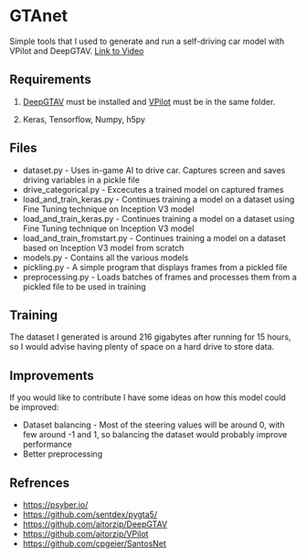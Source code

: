 
# GTAnet
Simple tools that I used to generate and run a self-driving car model with VPilot and DeepGTAV.
[Link to Video](https://youtu.be/jQaX2iQSeMY)

## Requirements
1. [DeepGTAV](https://github.com/ai-tor/DeepGTAV) must be installed and [VPilot](https://github.com/cpgeier/VPilot) must be in the same folder.

2. Keras, Tensorflow, Numpy, h5py

## Files

- dataset.py - Uses in-game AI to drive car. Captures screen and saves driving variables in a pickle file
- drive_categorical.py - Excecutes a trained model on captured frames
- load_and_train_keras.py - Continues training a model on a dataset using Fine Tuning technique on Inception V3 model
- load_and_train_keras.py - Continues training a model on a dataset using Fine Tuning technique on Inception V3 model
- load_and_train_fromstart.py - Continues training a model on a dataset based on Inception V3 model from scratch
- models.py - Contains all the various models
- pickling.py - A simple program that displays frames from a pickled file
- preprocessing.py - Loads batches of frames and processes them from a pickled file to be used in training


## Training

The dataset I generated is around 216 gigabytes after running for 15 hours, so I would advise having plenty of space on a hard drive to store data.

## Improvements

If you would like to contribute I have some ideas on how this model could be improved:

- Dataset balancing - Most of the steering values will be around 0, with few around -1 and 1, so balancing the dataset would probably improve performance
- Better preprocessing

## Refrences

- https://psyber.io/
- https://github.com/sentdex/pygta5/
- https://github.com/aitorzip/DeepGTAV
- https://github.com/aitorzip/VPilot
- https://github.com/cpgeier/SantosNet
